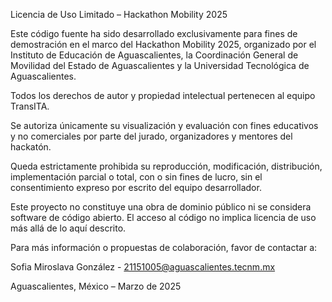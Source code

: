 Licencia de Uso Limitado – Hackathon Mobility 2025

Este código fuente ha sido desarrollado exclusivamente para fines de demostración en el marco del Hackathon Mobility 2025, organizado por el Instituto de Educación de Aguascalientes, la Coordinación General de Movilidad del Estado de Aguascalientes y la Universidad Tecnológica de Aguascalientes.

Todos los derechos de autor y propiedad intelectual pertenecen al equipo TransITA.

Se autoriza únicamente su visualización y evaluación con fines educativos y no comerciales por parte del jurado, organizadores y mentores del hackatón.

Queda estrictamente prohibida su reproducción, modificación, distribución, implementación parcial o total, con o sin fines de lucro, sin el consentimiento expreso por escrito del equipo desarrollador.

Este proyecto no constituye una obra de dominio público ni se considera software de código abierto. El acceso al código no implica licencia de uso más allá de lo aquí descrito.

Para más información o propuestas de colaboración, favor de contactar a:

Sofia Miroslava González - 21151005@aguascalientes.tecnm.mx

Aguascalientes, México – Marzo de 2025

